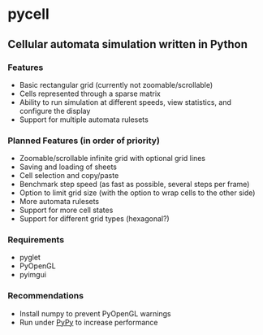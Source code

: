 # pycell
## Cellular automata simulation written in Python
### Features
- Basic rectangular grid (currently not zoomable/scrollable)
- Cells represented through a sparse matrix
- Ability to run simulation at different speeds, view statistics, and configure the display
- Support for multiple automata rulesets

### Planned Features (in order of priority)
- Zoomable/scrollable infinite grid with optional grid lines
- Saving and loading of sheets
- Cell selection and copy/paste
- Benchmark step speed (as fast as possible, several steps per frame)
- Option to limit grid size (with the option to wrap cells to the other side)
- More automata rulesets
- Support for more cell states
- Support for different grid types (hexagonal?)

### Requirements
- pyglet
- PyOpenGL
- pyimgui

### Recommendations
- Install numpy to prevent PyOpenGL warnings
- Run under [PyPy](http://https://www.pypy.org/ "PyPy") to increase performance